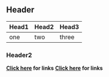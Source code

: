 ## Header

| Head1 | Head2 | Head3 |
:----------|:-------------|:----------|
| one | two | three |



### Header2
**[Click here](subfolder) for links**
**[Click here](https://nav.other_repo.com/.html) for links**

